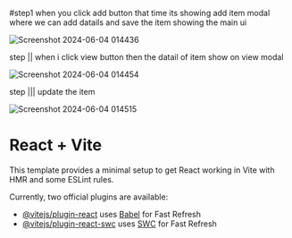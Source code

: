

#step1 
when you click add button that time its showing add item modal where we can add datails and save  the item showing the main ui 


![Screenshot 2024-06-04 014436](https://github.com/Rraushankumarsingh/task--bitcot/assets/96368604/9ceba521-3daf-427c-b811-81156620d485)



step ||
 when i click view button then the datail of item show on view modal 
 


![Screenshot 2024-06-04 014454](https://github.com/Rraushankumarsingh/task--bitcot/assets/96368604/0ee97afc-d628-4354-9fd0-938cd2c9f140)


step |||
update the item 





![Screenshot 2024-06-04 014515](https://github.com/Rraushankumarsingh/task--bitcot/assets/96368604/3fc2eb82-55d0-4a1f-90ed-d7961bab4b36)



# React + Vite

This template provides a minimal setup to get React working in Vite with HMR and some ESLint rules.

Currently, two official plugins are available:

- [@vitejs/plugin-react](https://github.com/vitejs/vite-plugin-react/blob/main/packages/plugin-react/README.md) uses [Babel](https://babeljs.io/) for Fast Refresh
- [@vitejs/plugin-react-swc](https://github.com/vitejs/vite-plugin-react-swc) uses [SWC](https://swc.rs/) for Fast Refresh
